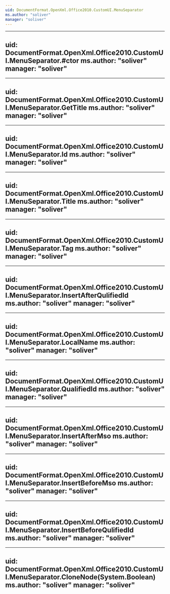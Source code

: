 ```yaml
---
uid: DocumentFormat.OpenXml.Office2010.CustomUI.MenuSeparator
ms.author: "soliver"
manager: "soliver"
---
```


---
uid: DocumentFormat.OpenXml.Office2010.CustomUI.MenuSeparator.#ctor
ms.author: "soliver"
manager: "soliver"
---

---
uid: DocumentFormat.OpenXml.Office2010.CustomUI.MenuSeparator.GetTitle
ms.author: "soliver"
manager: "soliver"
---

---
uid: DocumentFormat.OpenXml.Office2010.CustomUI.MenuSeparator.Id
ms.author: "soliver"
manager: "soliver"
---

---
uid: DocumentFormat.OpenXml.Office2010.CustomUI.MenuSeparator.Title
ms.author: "soliver"
manager: "soliver"
---

---
uid: DocumentFormat.OpenXml.Office2010.CustomUI.MenuSeparator.Tag
ms.author: "soliver"
manager: "soliver"
---

---
uid: DocumentFormat.OpenXml.Office2010.CustomUI.MenuSeparator.InsertAfterQulifiedId
ms.author: "soliver"
manager: "soliver"
---

---
uid: DocumentFormat.OpenXml.Office2010.CustomUI.MenuSeparator.LocalName
ms.author: "soliver"
manager: "soliver"
---

---
uid: DocumentFormat.OpenXml.Office2010.CustomUI.MenuSeparator.QualifiedId
ms.author: "soliver"
manager: "soliver"
---

---
uid: DocumentFormat.OpenXml.Office2010.CustomUI.MenuSeparator.InsertAfterMso
ms.author: "soliver"
manager: "soliver"
---

---
uid: DocumentFormat.OpenXml.Office2010.CustomUI.MenuSeparator.InsertBeforeMso
ms.author: "soliver"
manager: "soliver"
---

---
uid: DocumentFormat.OpenXml.Office2010.CustomUI.MenuSeparator.InsertBeforeQulifiedId
ms.author: "soliver"
manager: "soliver"
---

---
uid: DocumentFormat.OpenXml.Office2010.CustomUI.MenuSeparator.CloneNode(System.Boolean)
ms.author: "soliver"
manager: "soliver"
---
